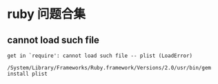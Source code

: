 # ruby 问题合集

## cannot load such file

``get in `require': cannot load such file -- plist (LoadError)``

`/System/Library/Frameworks/Ruby.framework/Versions/2.0/usr/bin/gem install plist`

